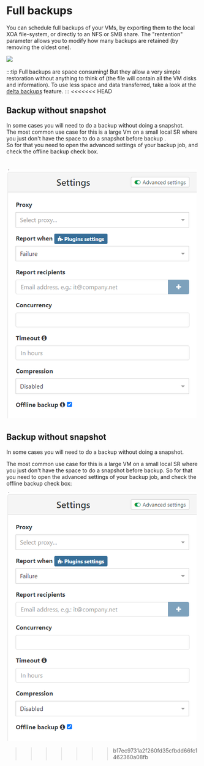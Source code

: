 # Full backups

You can schedule full backups of your VMs, by exporting them to the local XOA file-system, or directly to an NFS or SMB share. The "rentention" parameter allows you to modify how many backups are retained (by removing the oldest one).

[![](./assets/backupexample.png)](https://xen-orchestra.com/blog/backup-your-xenserver-vms-with-xen-orchestra/)

:::tip
Full backups are space consuming! But they allow a very simple restoration without anything to think of (the file will contain all the VM disks and information). To use less space and data transferred, take a look at the [delta backups](delta_backups.md) feature.
:::
<<<<<<< HEAD
## Backup without snapshot

In some cases you will need to do a backup without doing a snapshot.  
The most common use case for this is a large Vm on a small local SR where you just don't have the space to do a snapshot before backup .  
So for that you need to open the advanced settings of your backup job, and check the offline backup check box.  

![](./assets/backupnosnap.png)
=======

## Backup without snapshot

In some cases you will need to do a backup without doing a snapshot.

The most common use case for this is a large VM on a small local SR where you just don't have the space to do a snapshot before backup.
So for that you need to open the advanced settings of your backup job, and check the offline backup check box:

![](./assets/backupnosnap.png)
>>>>>>> b17ec9731a2f260fd35cfbdd66fc1462360a08fb
